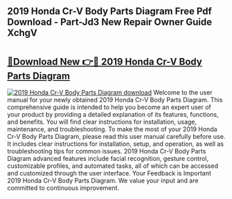 ## 2019 Honda Cr-V Body Parts Diagram Free Pdf Download - Part-Jd3 New Repair Owner Guide XchgV

# <h2><a href="http://dfttuh.blite.top/?on=2019+Honda+Cr-V+Body+Parts+Diagram">🔗Download New 👉🔴 2019 Honda Cr-V Body Parts Diagram</a></h2>

[![2019 Honda Cr-V Body Parts Diagram download](https://i.imgur.com/lujVjoI.png)](http://dfttuh.blite.top/?on=2019+Honda+Cr-V+Body+Parts+Diagram)
Welcome to the user manual for your newly obtained 2019 Honda Cr-V Body Parts Diagram. This comprehensive guide is intended to help you become an expert user of your product by providing a detailed explanation of its features, functions, and benefits. You will find clear instructions for installation, usage, maintenance, and troubleshooting. To make the most of your 2019 Honda Cr-V Body Parts Diagram, please read this user manual carefully before use. It includes clear instructions for installation, setup, and operation, as well as troubleshooting tips for common issues. 2019 Honda Cr-V Body Parts Diagram advanced features include facial recognition, gesture control, customizable profiles, and automated tasks, all of which can be accessed and customized through the user interface. Your Feedback is Important 2019 Honda Cr-V Body Parts Diagram. We value your input and are committed to continuous improvement.
